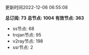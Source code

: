 更新时间2022-12-06 06:55:08

**总订阅: 73**
**总节点: 1004**
**有效节点: 363**
- ss节点: 68
- trojan节点: 95
- v2ray节点: 198
- ssr节点: 2
